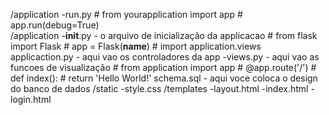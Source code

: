 /application
    -run.py
    # from yourapplication import app
    # app.run(debug=True)    
    /application
        -__init__.py - o arquivo de inicialização da applicacao
        # from flask import Flask
        # app = Flask(__name__)
        # import application.views
        applicaction.py - aqui vao os controladores da app
        -views.py - aqui vao as funcoes de visualização
        # from application import app
        # @app.route('/')
        # def index():
        #    return 'Hello World!'
        schema.sql - aqui voce coloca o design do banco de dados
        /static
            -style.css
        /templates
            -layout.html
            -index.html
            -login.html
